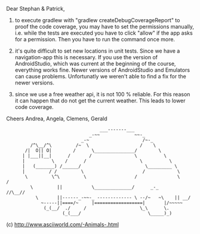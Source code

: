 Dear Stephan & Patrick,

1) to execute gradlew with "gradlew createDebugCoverageReport" to proof the code coverage, 
you may have to set the permissions manually, i.e. while the tests are executed you have
to click "allow" if the app asks for a permission.
Then you have to run the command once more.

2) it's quite difficult to set new locations in unit tests. Since we have a navigation-app
this is necessary. If you use the version of AndroidStudio, which was current at the 
beginning of the course, everything works fine. Newer versions of AndroidStudio and 
Emulators can cause problems. Unfortunatly we weren't able to find a fix for the newer
versions.

3) since we use a free weather api, it is not 100 % reliable. For this reason it can happen
that do not get the current weather. This leads to lower code coverage.

Cheers
Andrea, Angela, Clemens, Gerald

                                       ___-------___
                                   _-~~             ~~-_
                                _-~                    /~-_
             /^\__/^\         /~  \                   /    \
           /|  O|| O|        /      \_______________/        \
          | |___||__|      /       /                \          \
          |          \    /      /                    \          \
          |   (_______) /______/                        \_________ \
          |         / /         \                      /            \
           \         \^\         \                  /               \     /
             \         ||           \______________/      _-_       //\__//
               \       ||------_-~~-_ ------------- \ --/~   ~\    || __/
                 ~-----||====/~     |==================|       |/~~~~~
                  (_(__/  ./     /                    \_\      \.
                         (_(___/                         \_____)_)
(c) http://www.asciiworld.com/-Animals-.html

